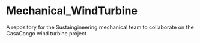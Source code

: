 # Mechanical_WindTurbine
A repository for the Sustaingineering mechanical team to collaborate on the CasaCongo wind turbine project
